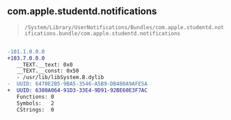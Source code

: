 ## com.apple.studentd.notifications

> `/System/Library/UserNotifications/Bundles/com.apple.studentd.notifications.bundle/com.apple.studentd.notifications`

```diff

-101.1.0.0.0
+103.7.0.0.0
   __TEXT.__text: 0x0
   __TEXT.__const: 0x50
   - /usr/lib/libSystem.B.dylib
-  UUID: 6470E2B5-9BA5-3546-A5B9-DB480A9AFE5A
+  UUID: 6380A064-91D3-33E4-9D91-92BE60E3F7AC
   Functions: 0
   Symbols:   2
   CStrings:  0

```

